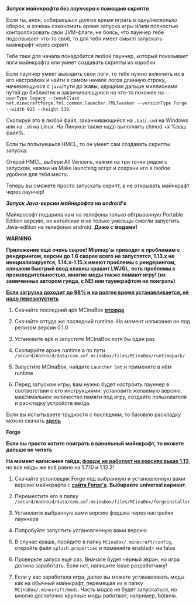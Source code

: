 _**Запуск майнкрафта без лаунчера с помощью скрипта**_

Если ты, анон, собираешься долгое время играть в одну/несколько сборок, и хочешь сэкономить время запуска игры и/или полностью контроллировать свои JVM-флаги, не боясь, что лаунчер тебе подсовывает что-то своё, то для тебя имеет смысл запускать майнкрафт через скрипт.

Тебе таки для начала понадобится любой лаунчер, который показывает логи майнкрафта или умеет создавать скрипты из коробки.

Если лаунчер умеет выводить свои логи, то тебе нужно включить их в его настройках и найти в самом начале логов длинную строку, начинающуюся с ```java```/пути до жавы, идущими дальше миллионами путей до библиотек и заканчивающуюся на что-то похожее на ```--userType legacy --tweakClass net.minecraftforge.fml.common.launcher.FMLTweaker --versionType Forge --width 925 --height 530```.

Скопируй это в любой файл, заканчивающийся на ```.bat```/```.cmd``` на Windows или на ```.sh``` на Linux. На Линуксе также надо выполнить chmod +x %ваш файл%.

Если ты пользуешься HMCL, то он умеет сам создавать скрипты запуска:

Открой HMCL, выбери All Versions, нажми на три точки рядом с запуском, нажми на Make launching script и сохрани его в любое удобное для тебя место.

Теперь вы сможете просто запускать скрипт, а не открывать майнкрафт через лаунчер!

_**Запуск Java-версии майнкрафта на android'е**_

Майкрософт подарила нам на телефоны только обгрызанную Portable Edition версию, но китайские и не только умельцы смогли запустить Java-edition на телефонах android. **Даже с модами!**

**WARNING**

**Приложение ещё очень сырое! Mipmap'ы приводят к проблемам с рендерингом, версии до 1.6 скорее всего не запустятся, 1.13.x не инициализируется, 1.14.x-1.15.x имеют проблемы с рендерингом, слишком быстрый ввод клавиш крашит LWJGL, есть проблемы с производительностью, многие моды также ломают игру! (из замеченных автором гуида, с NEI или таумкрафтом не поиграть)**

[**Если загрузка доходит до 98% и на долгое время устанавливается, её надо перезапустить**](https://github.com/longjunyu2/MCinaBox/issues/70)

1) Скачайте последний apk MCinaBox [**отсюда**](https://github.com/longjunyu2/MCinaBox/releases)

2) Скачайте оттуда же последний runtime. На момент написания он под релизом версии 0.1.0

3) Установите apk и запустите MCinaBox хотя бы один раз

4) Скопируйте архив runtime'а по пути ```/sdcard/Android/data/com.aof.mcinabox/files/MCinaBox/runtimepack/```

5) Запустите MCinaBox, найдите ```Launcher Set``` и примените в нём runtime

6) Перед запуском игры, вам нужно будет настроить лаунчер в соответствии с его инструкциями: установите желаемую версию, максимальное количество памяти под игру, создайте пользователя и раскладку устройств ввода.

Если вы испытываете трудности с последним, то базовую раскладку можно скачать [**здесь**](https://github.com/longjunyu2/MCinaBox/issues/126)

**Forge**

**Если вы просто хотите поиграть в ванильный майнкрафт, то можете дальше не читать**

**На момент написания гайда, [**фордж не работает на версиях выше 1.13**](https://github.com/longjunyu2/MCinaBox/issues/200)**, но все моды же всё равно на 1.7.10 и 1.12.2!

1) Скачайте установщик Forge под выбранную и установленную вами версию майнкрафта с [**сайта Forge'а**](http://files.minecraftforge.net/). **Выбирайте universal вариант.**

2) Переместите его в папку ```/sdcard/Android/data/com.aof.mcinabox/files/MCinaBox/forgeinstaller```

3) Установите выбранную вами версию форджа через настройки лаунчера

4) Попробуйте запустить установленную вами версию

5) В случае краша, пройдите в папку ```MCinaBox/.minecraft/config```, откройте файл ```splash.properties``` и поменяйте enabled= на false

6) Проверьте запуск ещё раз. Вначале будет чёрный экран, но игра должна заработать. Если нет, напишите issue разработчику! 

7) Если у вас заработала игра, далее вы можете устанавливать моды как на обычный майнкрафт, перемещая их в папку ```MCinaBox/.minecraft/mods```. Часть модов не будет запускаться, но многие достаточно крупные моды работают, например, botania.
